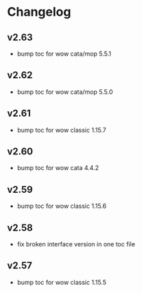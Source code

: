 # Changelog

## v2.63
* bump toc for wow cata/mop 5.5.1

## v2.62
* bump toc for wow cata/mop 5.5.0

## v2.61
* bump toc for wow classic 1.15.7

## v2.60
* bump toc for wow cata 4.4.2

## v2.59
* bump toc for wow classic 1.15.6

## v2.58
* fix broken interface version in one toc file

## v2.57
* bump toc for wow classic 1.15.5